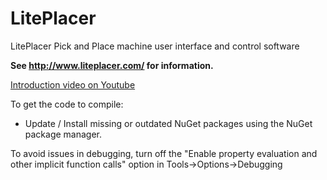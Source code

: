 # LitePlacer
LitePlacer Pick and Place machine user interface and control software

**See  http://www.liteplacer.com/ for information.**

[Introduction video on Youtube](https://www.youtube.com/watch?v=3c5Vtuefm7o)

To get the code to compile: 

* Update / Install missing or outdated NuGet packages using the NuGet package manager.

To avoid issues in debugging, turn off the "Enable property evaluation and other implicit function calls" option in Tools->Options->Debugging 
